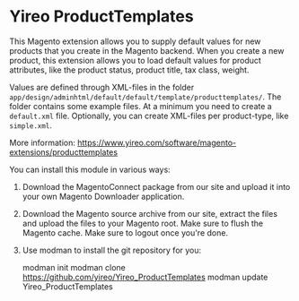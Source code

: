 Yireo ProductTemplates
=======================
This Magento extension allows you to supply default values for new products that you create in the Magento backend.
When you create a new product, this extension allows you to load default values for product attributes, 
like the product status, product title, tax class, weight. 

Values are defined through XML-files in the folder `app/design/adminhtml/default/default/template/producttemplates/`.
The folder contains some example files. At a minimum you need to create a `default.xml` file. 
Optionally, you can create XML-files per product-type, like `simple.xml`.

More information: https://www.yireo.com/software/magento-extensions/producttemplates

You can install this module in various ways:

1) Download the MagentoConnect package from our site and upload it into your own Magento
Downloader application.

2) Download the Magento source archive from our site, extract the files and upload the
files to your Magento root. Make sure to flush the Magento cache. Make sure to logout 
once you're done.

3) Use modman to install the git repository for you:

    modman init
    modman clone https://github.com/yireo/Yireo_ProductTemplates
    modman update Yireo_ProductTemplates

